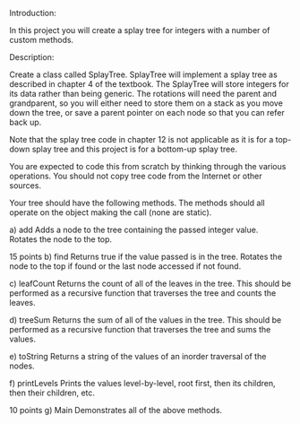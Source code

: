 Introduction:

   In this project you will create a splay tree for integers with 
   a number of custom methods.



Description:

   Create a class called SplayTree.  SplayTree will implement a splay tree
   as described in chapter 4 of the textbook.  The SplayTree will store 
   integers for its data rather than being generic.  The rotations will 
   need the parent and grandparent, so you will either need to store them
   on a stack as you move down the tree, or save a parent pointer on each
   node so that you can refer back up.
   
   Note that the splay tree code in chapter 12 is not applicable as it is
   for a top-down splay tree and this project is for a bottom-up splay tree.

   You are expected to code this from scratch by thinking through the various
   operations.  You should not copy tree code from the Internet or other 
   sources.

   Your tree should have the following methods.  The methods should 
   all operate on the object making the call (none are static).  


   a) add
       Adds a node to the tree containing the passed integer value.  
       Rotates the node to the top.

   15 points
   b) find
        Returns true if the value passed is in the tree.
        Rotates the node to the top if found or the last node
        accessed if not found.

   c) leafCount
        Returns the count of all of the leaves in the tree.
        This should be performed as a recursive function that
        traverses the tree and counts the leaves.

   
   d) treeSum
        Returns the sum of all of the values in the tree.
        This should be performed as a recursive function that
        traverses the tree and sums the values.
   
   e) toString
        Returns a string of the values of an inorder traversal of the nodes.
   
   f) printLevels
        Prints the values level-by-level, root first, then its children,
        then their children, etc.

   10 points
   g) Main
        Demonstrates all of the above methods.

